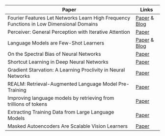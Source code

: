 Paper | Links | 
------------  |------
Fourier Features Let Networks Learn High Frequency Functions in Low Dimensional Domains |[Paper](https://arxiv.org/abs/2006.10739) & [Blog](https://bmild.github.io/fourfeat/index.html)
Perceiver: General Perception with Iterative Attention | [Paper](https://arxiv.org/abs/2103.03206)
Language Models are Few-Shot Learners | [Paper](https://arxiv.org/pdf/2005.14165.pdf) & [Blog](https://docs.cohere.ai/)
On the Spectral Bias of Neural Networks | [Paper](https://arxiv.org/pdf/1806.08734.pdf)
Shortcut Learning in Deep Neural Networks | [Paper](https://arxiv.org/pdf/2004.07780.pdf)
Gradient Starvation: A Learning Proclivity in Neural Networks | [Paper](https://arxiv.org/abs/2011.09468)
REALM: Retrieval-Augmented Language Model Pre-Training | [Paper](https://arxiv.org/abs/2002.08909)
Improving language models by retrieving from trillions of tokens | [Paper](https://arxiv.org/abs/2112.04426)
Extracting Training Data from Large Language Models | [Paper](https://arxiv.org/abs/2012.07805)
Masked Autoencoders Are Scalable Vision Learners |[Paper](https://arxiv.org/abs/2111.06377)
